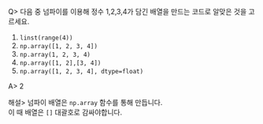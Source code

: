 Q> 다음 중 넘파이를 이용해 정수 1,2,3,4가 담긴 배열을 만드는 코드로 알맞은 것을 고르세요.

1. ```linst(range(4))```
2. ```np.array([1, 2, 3, 4])```
3. ```np.array(1, 2, 3, 4)```
4. ```np.array([1, 2],[3, 4])```
5. ```np.array([1, 2, 3, 4], dtype=float)```

A> 2

해설>
넘파이 배열은 ```np.array``` 함수를 통해 만듭니다.<br>
이 때 배열은 ```[]``` 대괄호로 감싸야합니다.